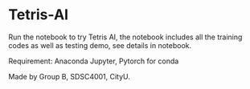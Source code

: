 # Tetris-AI

Run the notebook to try Tetris AI, the notebook includes all the training codes as well as testing demo, see details in notebook.<br>

Requirement: Anaconda Jupyter, Pytorch for conda

Made by Group B, SDSC4001, CityU.
